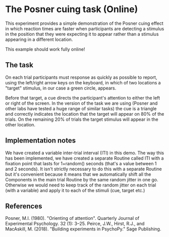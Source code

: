 The Posner cuing task (Online)
===============================================

This experiment provides a simple demonstration of the Posner cuing effect in which reaction times are faster when participants are detecting a stimulus in the position that they were expecting it to appear rather than a stimulus appearing in a different location.

This example should work fully online!

The task
--------------

On each trial participants must response as quickly as possible to report, using the left/right arrow keys on the keyboard, in which of two locations a "target" stimulus, in our case a green circle, appears.

Before that target, a cue directs the participant's attention to either the left or right of the screen. In the version of the task we are using (Posner and other labs have tested a huge range of similar tasks) the cue is a triangle and correctly indicates the location that the target will appear on 80% of the trials. On the remaining 20% of trials the target stimulus will appear in the other location.

Implementation notes
-------------------------

We have created a variable inter-trial interval (ITI) in this demo. The way this has been implemented, we have created a separate Routine called ITI with a fixation point that lasts for 1+random() seconds (that's a value between 1 and 2 seconds). It isn't strictly necessary to do this with a separate Routine but it's convenient because it means that we automatically shift all the Components in the main trial Routine by the same random jitter in one go. Otherwise we would need to keep track of the random jitter on each trial (with a variable) and apply it to each of the stimuli (cue, target etc.)

References
--------------

Posner, M.I. (1980). "Orienting of attention". Quarterly Journal of Experimental Psychology. 32 (1): 3–25.
Peirce, J.W., Hirst, R.J., and MacAskill, M. (2018). "Building experiments in PsychoPy." Sage Publishing.
